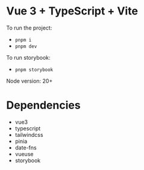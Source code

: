# Vue 3 + TypeScript + Vite

To run the project:

- `pnpm i`
- `pnpm dev`

To run storybook:

- `pnpm storybook`

Node version: 20+

# Dependencies

- vue3
- typescript
- tailwindcss
- pinia
- date-fns
- vueuse
- storybook